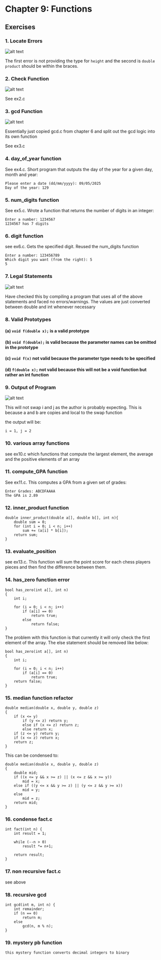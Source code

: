 # Chapter 9: Functions

## Exercises

### 1. Locate Errors
![alt text](<./Screenshots/ex1.png>)

The first error is not providing the type for `height` and the second is `double product` should be within the braces.

### 2. Check Function
![alt text](<./Screenshots/ex2.png>)

See ex2.c

### 3. gcd Function
![alt text](./Screenshots/ex3.png)

Essentially just copied gcd.c from chapter 6 and split out the gcd logic into its own function

See ex3.c

### 4. day_of_year function

See ex4.c. Short program that outputs the day of the year for a given day, month and year:

    Please enter a date (dd/mm/yyyy): 09/05/2025
    Day of the year: 129

### 5. num_digits function

See ex5.c. Wrote a function that returns the number of digits in an integer:

    Enter a number: 1234567
    1234567 has 7 digits

### 6. digit function

see ex6.c. Gets the specified digit. Reused the num_digits function

    Enter a number: 123456789
    Which digit you want (from the right): 5
    5

### 7. Legal Statements
![alt text](./Screenshots/ex7.png)

Have checked this by compiling a program that uses all of the above statements and faced no errors/warnings.
The values are just converted between double and int whenever necessary

### 8. Valid Prototypes

#### (a) `void f(double x);` is a valid prototype

#### (b) `void f(double);` is valid because the parameter names can be omitted in the prototype

#### (c) `void f(x)` not valid because the parameter type needs to be specified

#### (d) `f(double x);` not valid because this will not be a void function but rather an int function

### 9. Output of Program
![alt text](./Screenshots/ex9.png)

This will not swap i and j as the author is probably expecting. This is because a and b are copies and local to the swap function

the output will be:

    i = 1, j = 2

### 10. various array functions

see ex10.c which functions that compute the largest element, the average and the positive elements of an array

### 11. compute_GPA function

See ex11.c. This computes a GPA from a given set of grades:

    Enter Grades: ABCDFAAAA
    The GPA is 2.89

### 12. inner_product function

    double inner_product(double a[], double b[], int n){
        double sum = 0;
        for (int i = 0; i < n; i++) 
            sum += (a[i] * b[i]);
        return sum;
    }

### 13. evaluate_position

see ex13.c. This function will sum the point score for each chess players pieces and then find the difference between them.

### 14. has_zero function error

    bool has_zero(int a[], int n)
    {
        int i;

        for (i = 0; i < n; i++)
            if (a[i] == 0)
                return true;
            else 
                return false;
    }

The problem with this function is that currently it will only check the first element of the array. 
The else statement should be removed like below:

    bool has_zero(int a[], int n)
    {
        int i;

        for (i = 0; i < n; i++)
            if (a[i] == 0)
                return true; 
        return false;
    }

### 15. median function refactor

    double median(double x, double y, double z)
    {   
        if (x <= y)
            if (y <= z) return y;
            else if (x <= z) return z;
            else return x;
        if (z <= y) return y;
        if (x <= z) return x;
        return z;
    }

This can be condensed to:

    double median(double x, double y, double z)
    {   
        double mid;
        if ((x <= y && x >= z) || (x <= z && x >= y)) 
            mid = x;
        else if ((y <= x && y >= z) || (y <= z && y >= x))
            mid = y;
        else 
            mid = z;
        return mid;
    }

### 16. condense fact.c

    int fact(int n) {
        int result = 1;

        while (--n > 0)
            result *= n+1;
        
        return result;
    }

### 17. non recursive fact.c

see above

### 18. recursive gcd

    int gcd(int m, int n) {
        int remainder;
        if (n == 0) 
            return m;
        else    
            gcd(n, m % n);
    }

### 19. mystery pb function

    this mystery function converts decimal integers to binary


